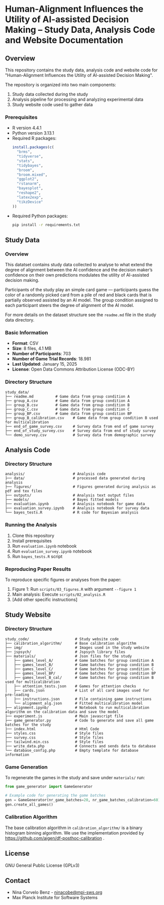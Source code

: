 # Human-Alignment Influences the Utility of AI-assisted Decision Making – Study Data, Analysis Code and Website Documentation

## Overview
This repository contains the study data, analysis code and website code for "Human-Alignment Influences the Utility of AI-assisted Decision Making".
 <!-- published in PNAS ([DOI link]).  -->
The repository is organized into two main components:
1. Study data collected during the study
2. Analysis pipeline for processing and analyzing experimental data
3. Study website code used to gather data


### Prerequisites
- R version 4.4.1
- Python version 3.13.1
- Required R packages:
  ```r
  install.packages(c(
    "brms",
    "tidyverse",
    "stats",
    "tidybayes",
    "broom",
    "broom.mixed",
    "ggplot2",
    "rstanarm",
    "bayesplot",
    "reshape2",
    "latex2exp",
    "tikzDevice"
  ))
  ```
- Required Python packages:
  ```bash
  pip install -r requirements.txt
  ```

## Study Data

### Overview
This datatset contains study data collected to analyse to what extend the degree of alignment between
the AI confidence and the decision
maker’s confidence on their own
predictions modulates the utility of
AI-assisted decision making. 

Participants of the study play an simple card game — participants guess the color of a
randomly picked card from a pile of red and black cards that is partially observed
assisted by an AI model.
The group condition assigned to each participant steers the degree of alignment of the AI model. 

For more details on the dataset structure see the ```readme.md``` file in the study data directory.

### Basic Information
- **Format**: CSV
- **Size**: 8 files, 4.1 MB
- **Number of Participants**: 703
- **Number of Game Trial Records**: 18.981
- **Last Updated**: January 15, 2025
- **License**: Open Data Commons Attribution License (ODC-BY)

### Directory Structure
```
study_data/
├── readme.md          # Game data from group condition A
├── group_A.csv        # Game data from group condition A
├── group_B.csv        # Game data from group condition B
├── group_C.csv        # Game data from group condition C
├── group_BP.csv       # Game data from group condition BP
├── group_B_calibration.csv    # Game data from group condition B used for multicalibration
├── end_of_game_survey.csv     # Survey data from end of game survey
├── end_of_study_survey.csv    # Survey data from end of study survey
└── demo_survey.csv            # Survey data from demographic survey
```

## Analysis Code

### Directory Structure
```
analysis/                      # Analysis code
├── data/                      # processed data generated during analysis
├── figures/                   # Figures generated during analysis as pdf and tex files
├── outputs/                   # Analysis text output files
├── models/                    # Bayes fitted models
├── evaluation.ipynb           # Analysis notebook for game data
├── evaluation_survey.ipynb    # Analysis notebook for survey data
└── bayes_tests.R              # R code for Bayesian analysis
```

### Running the Analysis
1. Clone this repository
2. Install prerequisites
3. Run ```evaluation.ipynb``` notebook
3. Run ```evaluation_survey.ipynb``` notebook
3. Run ```bayes_tests.R``` script

### Reproducing Paper Results
To reproduce specific figures or analyses from the paper:
1. Figure 1: Run `scripts/03_figures.R` with argument `--figure 1`
2. Main analysis: Execute `scripts/02_analysis.R`
3. [Add other specific instructions]

## Study Website

### Directory Structure
```
study_code/                     # Study website code
├── calibration_algorithm/      # Base calibration algorithm
├── img/                        # Images used in the study website
├── jspsych/                    # Jspsych library files
├── materials/                  # Json files for the study
│   ├── games_level_A/          # Game batches for group condition A
│   ├── games_level_B/          # Game batches for group condition B
│   ├── games_level_C/          # Game batches for group condition C
│   ├── games_level_BP/         # Game batches for group condition BP
│   ├── games_level_B_cal/      # Game batches for group condition B used for multicalibration
│   ├── attention_tests.json    # Games for attention checks
│   ├── cards.json              # List of all card images used for pre-loading
│   ├── instructions.json       # File containing game instructions
│   └── alignment_alg.json      # Fitted multicalibration model
├── alignment.ipynb/            # Notebook to run multicalibration algorithm on the calibration data and save the model
├── experiment.js               # Main javascript file 
├── game_generator.py           # Code to generate and save all game batches for the study
├── index.html                  # Html Code
├── styles.css                  # Style files
├── survey.css                  # Style files
├── tailwind.min.css            # Style files
├── write_data.php              # Connects and sends data to database
└── database_config.php         # Empty template for database information
```

### Game Generation

To regenerate the games in the study and save under ```materials/``` run:

```python
from game_generator import GameGenerator 

# Example code for generating the game batches
gen = GameGenerator(nr_game_batches=20, nr_game_batches_calibration=60)
gen.create_all_games()

```

### Calibration Algorithm

The base calibration algorithm in ```calibration_algorithm/``` is a  binary histogram binning algorithm. We use the implementation provided by  https://github.com/aigen/df-posthoc-calibration .

## License
GNU General Public License (GPLv3)

<!-- ## Citation
If you use this code or data, please cite:
```
[Authors]. (Year). [Title]. PNAS. DOI: [DOI]
``` -->

## Contact
- Nina Corvelo Benz - ninacobe@mpi-sws.org
- Max Planck Institute for Software Systems
